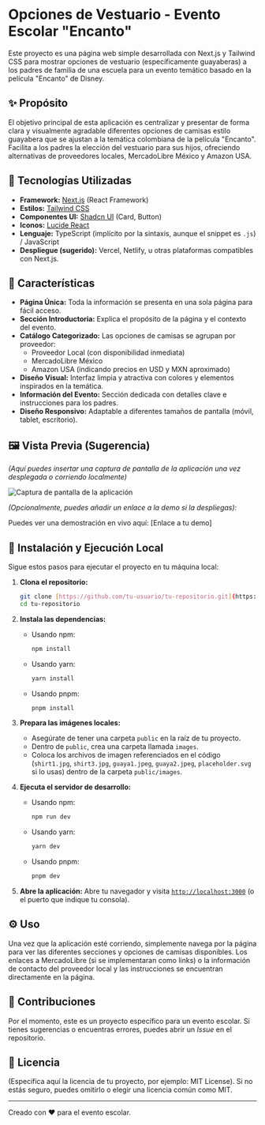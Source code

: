 # Opciones de Vestuario - Evento Escolar "Encanto"

Este proyecto es una página web simple desarrollada con Next.js y Tailwind CSS para mostrar opciones de vestuario (específicamente guayaberas) a los padres de familia de una escuela para un evento temático basado en la película "Encanto" de Disney.

## ✨ Propósito

El objetivo principal de esta aplicación es centralizar y presentar de forma clara y visualmente agradable diferentes opciones de camisas estilo guayabera que se ajustan a la temática colombiana de la película "Encanto". Facilita a los padres la elección del vestuario para sus hijos, ofreciendo alternativas de proveedores locales, MercadoLibre México y Amazon USA.

## 🚀 Tecnologías Utilizadas

* **Framework:** [Next.js](https://nextjs.org/) (React Framework)
* **Estilos:** [Tailwind CSS](https://tailwindcss.com/)
* **Componentes UI:** [Shadcn UI](https://ui.shadcn.com/) (Card, Button)
* **Iconos:** [Lucide React](https://lucide.dev/)
* **Lenguaje:** TypeScript (implícito por la sintaxis, aunque el snippet es `.js`) / JavaScript
* **Despliegue (sugerido):** Vercel, Netlify, u otras plataformas compatibles con Next.js.

## 🎨 Características

* **Página Única:** Toda la información se presenta en una sola página para fácil acceso.
* **Sección Introductoria:** Explica el propósito de la página y el contexto del evento.
* **Catálogo Categorizado:** Las opciones de camisas se agrupan por proveedor:
    * Proveedor Local (con disponibilidad inmediata)
    * MercadoLibre México
    * Amazon USA (indicando precios en USD y MXN aproximado)
* **Diseño Visual:** Interfaz limpia y atractiva con colores y elementos inspirados en la temática.
* **Información del Evento:** Sección dedicada con detalles clave e instrucciones para los padres.
* **Diseño Responsivo:** Adaptable a diferentes tamaños de pantalla (móvil, tablet, escritorio).

## 🖼️ Vista Previa (Sugerencia)

*(Aquí puedes insertar una captura de pantalla de la aplicación una vez desplegada o corriendo localmente)*

![Captura de pantalla de la aplicación]( enlace_a_tu_imagen.png )

*(Opcionalmente, puedes añadir un enlace a la demo si la despliegas):*

Puedes ver una demostración en vivo aquí: [Enlace a tu demo]

## 🔧 Instalación y Ejecución Local

Sigue estos pasos para ejecutar el proyecto en tu máquina local:

1.  **Clona el repositorio:**
    ```bash
    git clone [https://github.com/tu-usuario/tu-repositorio.git](https://github.com/tu-usuario/tu-repositorio.git)
    cd tu-repositorio
    ```

2.  **Instala las dependencias:**
    * Usando npm:
        ```bash
        npm install
        ```
    * Usando yarn:
        ```bash
        yarn install
        ```
    * Usando pnpm:
        ```bash
        pnpm install
        ```

3.  **Prepara las imágenes locales:**
    * Asegúrate de tener una carpeta `public` en la raíz de tu proyecto.
    * Dentro de `public`, crea una carpeta llamada `images`.
    * Coloca los archivos de imagen referenciados en el código (`shirt1.jpg`, `shirt3.jpg`, `guaya1.jpeg`, `guaya2.jpeg`, `placeholder.svg` si lo usas) dentro de la carpeta `public/images`.

4.  **Ejecuta el servidor de desarrollo:**
    * Usando npm:
        ```bash
        npm run dev
        ```
    * Usando yarn:
        ```bash
        yarn dev
        ```
    * Usando pnpm:
        ```bash
        pnpm dev
        ```

5.  **Abre la aplicación:**
    Abre tu navegador y visita [`http://localhost:3000`](http://localhost:3000) (o el puerto que indique tu consola).

## ⚙️ Uso

Una vez que la aplicación esté corriendo, simplemente navega por la página para ver las diferentes secciones y opciones de camisas disponibles. Los enlaces a MercadoLibre (si se implementaran como links) o la información de contacto del proveedor local y las instrucciones se encuentran directamente en la página.

## 🤝 Contribuciones

Por el momento, este es un proyecto específico para un evento escolar. Si tienes sugerencias o encuentras errores, puedes abrir un *Issue* en el repositorio.

## 📄 Licencia

(Especifica aquí la licencia de tu proyecto, por ejemplo: MIT License). Si no estás seguro, puedes omitirlo o elegir una licencia común como MIT.

---

Creado con ❤️ para el evento escolar.